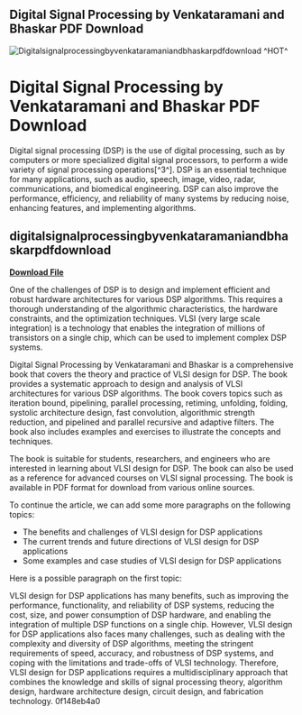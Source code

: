 ## Digital Signal Processing by Venkataramani and Bhaskar PDF Download

 
![Digitalsignalprocessingbyvenkataramaniandbhaskarpdfdownload ^HOT^](https://images-na.ssl-images-amazon.com/images/I/51vtoZLNmJL._SL500_AA300_.jpg)

 
# Digital Signal Processing by Venkataramani and Bhaskar PDF Download
 
Digital signal processing (DSP) is the use of digital processing, such as by computers or more specialized digital signal processors, to perform a wide variety of signal processing operations[^3^]. DSP is an essential technique for many applications, such as audio, speech, image, video, radar, communications, and biomedical engineering. DSP can also improve the performance, efficiency, and reliability of many systems by reducing noise, enhancing features, and implementing algorithms.
 
## digitalsignalprocessingbyvenkataramaniandbhaskarpdfdownload


[**Download File**](https://soawresotni.blogspot.com/?d=2tKT3L)

 
One of the challenges of DSP is to design and implement efficient and robust hardware architectures for various DSP algorithms. This requires a thorough understanding of the algorithmic characteristics, the hardware constraints, and the optimization techniques. VLSI (very large scale integration) is a technology that enables the integration of millions of transistors on a single chip, which can be used to implement complex DSP systems.
 
Digital Signal Processing by Venkataramani and Bhaskar is a comprehensive book that covers the theory and practice of VLSI design for DSP. The book provides a systematic approach to design and analysis of VLSI architectures for various DSP algorithms. The book covers topics such as iteration bound, pipelining, parallel processing, retiming, unfolding, folding, systolic architecture design, fast convolution, algorithmic strength reduction, and pipelined and parallel recursive and adaptive filters. The book also includes examples and exercises to illustrate the concepts and techniques.
 
The book is suitable for students, researchers, and engineers who are interested in learning about VLSI design for DSP. The book can also be used as a reference for advanced courses on VLSI signal processing. The book is available in PDF format for download from various online sources.

To continue the article, we can add some more paragraphs on the following topics:
 
- The benefits and challenges of VLSI design for DSP applications
- The current trends and future directions of VLSI design for DSP applications
- Some examples and case studies of VLSI design for DSP applications

Here is a possible paragraph on the first topic:
 
VLSI design for DSP applications has many benefits, such as improving the performance, functionality, and reliability of DSP systems, reducing the cost, size, and power consumption of DSP hardware, and enabling the integration of multiple DSP functions on a single chip. However, VLSI design for DSP applications also faces many challenges, such as dealing with the complexity and diversity of DSP algorithms, meeting the stringent requirements of speed, accuracy, and robustness of DSP systems, and coping with the limitations and trade-offs of VLSI technology. Therefore, VLSI design for DSP applications requires a multidisciplinary approach that combines the knowledge and skills of signal processing theory, algorithm design, hardware architecture design, circuit design, and fabrication technology.
 0f148eb4a0
